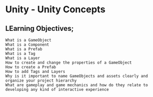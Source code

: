 # Unity - Unity Concepts
## LEarning Objectives;

    What is a GameObject
    What is a Component
    What is a Prefab
    What is a Tag
    What is a Layer
    How to create and change the properties of a GameObject
    How to create a Prefab
    How to add Tags and Layers
    Why is it important to name GameObjects and assets clearly and organize your project hierarchy
    What are gameplay and game mechanics and how do they relate to developing any kind of interactive experience
